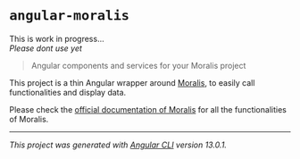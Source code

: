 # `angular-moralis`

This is work in progress...<br/>
_Please dont use yet_

> Angular components and services for your Moralis project

This project is a thin Angular wrapper around [Moralis](https://moralis.io/), to easily call functionalities and display data.

Please check the [official documentation of Moralis](https://docs.moralis.io/#user) for all the functionalities of Moralis.

---

_This project was generated with [Angular CLI](https://github.com/angular/angular-cli) version 13.0.1._
